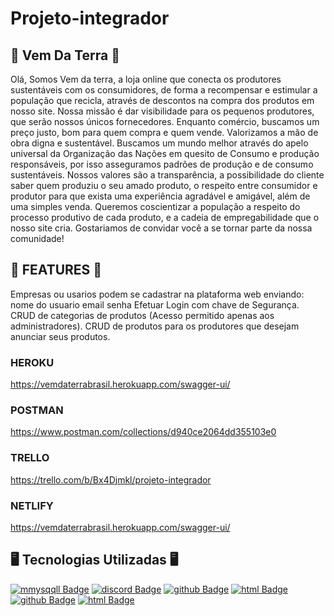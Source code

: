 # Projeto-integrador 

## :seedling: Vem Da Terra :seedling:
Olá, Somos Vem da terra, a loja online que conecta os produtores sustentáveis com os consumidores, de forma a recompensar e estimular a população que recicla, através de descontos na compra dos produtos em nosso site. Nossa missão é dar visibilidade para os pequenos produtores, que serão nossos únicos fornecedores. Enquanto comércio, buscamos um preço justo, bom para quem compra e quem vende. Valorizamos a mão de obra digna e sustentável. Buscamos um mundo melhor através do apelo universal da Organização das Nações em quesito de Consumo e produção responsáveis, por isso asseguramos padrões de produção e de consumo sustentáveis. Nossos valores são a transparência, a possibilidade do cliente saber quem produziu o seu amado produto, o respeito entre consumidor e produtor para que exista uma experiência agradável e amigável, além de uma simples venda. Queremos coscientizar a população a respeito do processo produtivo de cada produto, e a cadeia de empregabilidade que o nosso site cria. Gostariamos de convidar você a se tornar parte da nossa comunidade!

## :herb: FEATURES :herb:

Empresas ou usarios podem se cadastrar na plataforma web enviando: nome do usuario email senha
Efetuar Login com chave de Segurança.
CRUD de categorias de produtos (Acesso permitido apenas aos administradores).
CRUD de produtos para os produtores que desejam anunciar seus produtos.

### HEROKU
https://vemdaterrabrasil.herokuapp.com/swagger-ui/

### POSTMAN
https://www.postman.com/collections/d940ce2064dd355103e0

### TRELLO
https://trello.com/b/Bx4Djmkl/projeto-integrador

### NETLIFY
https://vemdaterrabrasil.herokuapp.com/swagger-ui/

## 🖥️ Tecnologias Utilizadas 🖥️
[![mmysqqll Badge](https://img.shields.io/badge/MySQL-00000F?style=for-the-badge&logo=mysql&logoColor=white&link=https://github.com/felipe-8847/Projeto-integrador)](https://github.com/felipe-8847/Projeto-integrador)
[![discord Badge](https://img.shields.io/badge/Discord-7289DA?style=for-the-badge&logo=discord&logoColor=white&link=https://github.com/felipe-8847/Projeto-integrador)](https://github.com/felipe-8847/Projeto-integrador)
[![github Badge](https://img.shields.io/badge/GitHub-100000?style=for-the-badge&logo=github&logoColor=white&link=https://github.com/felipe-8847/Projeto-integrador)](https://github.com/felipe-8847/Projeto-integrador)
[![html Badge](https://img.shields.io/badge/HTML5-E34F26?style=for-the-badge&logo=html5&logoColor=white&link=https://github.com/felipe-8847/Projeto-integrador)](https://github.com/felipe-8847/Projeto-integrador)
[![github Badge](https://img.shields.io/badge/GitHub-100000?style=for-the-badge&logo=github&logoColor=white&link=https://github.com/felipe-8847/Projeto-integrador)](https://github.com/felipe-8847/Projeto-integrador)
[![html Badge](https://img.shields.io/badge/HTML5-E34F26?style=for-the-badge&logo=html5&logoColor=white&link=https://github.com/felipe-8847/Projeto-integrador)](https://github.com/felipe-8847/Projeto-integrador)

